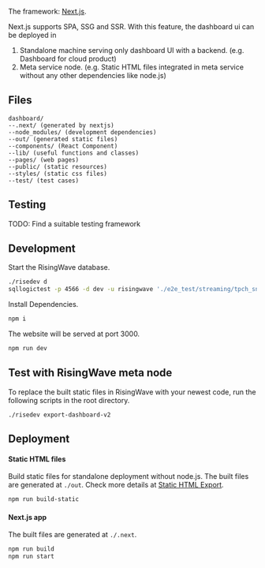 The framework: [Next.js](https://nextjs.org).

Next.js supports SPA, SSG and SSR. With this feature, the dashboard ui can be deployed in
1. Standalone machine serving only dashboard UI with a backend. (e.g. Dashboard for cloud product)
2. Meta service node. (e.g. Static HTML files integrated in meta service without any other dependencies like node.js)

## Files
```
dashboard/
--.next/ (generated by nextjs)
--node_modules/ (development dependencies)
--out/ (generated static files)
--components/ (React Component)
--lib/ (useful functions and classes)
--pages/ (web pages)
--public/ (static resources)
--styles/ (static css files)
--test/ (test cases)
```

## Testing
TODO: Find a suitable testing framework

## Development
Start the RisingWave database.
```bash
./risedev d
sqllogictest -p 4566 -d dev -u risingwave './e2e_test/streaming/tpch_snapshot.slt'
```
Install Dependencies.
```bash
npm i
```
The website will be served at port 3000.
```bash
npm run dev
```

## Test with RisingWave meta node
To replace the built static files in RisingWave with your newest code, 
run the following scripts in the root directory.
```
./risedev export-dashboard-v2
```


## Deployment
#### Static HTML files
Build static files for standalone deployment without node.js. The built files are generated at `./out`.
Check more details at [Static HTML Export](https://nextjs.org/docs/advanced-features/static-html-export).
```bash
npm run build-static
```

#### Next.js app
The built files are generated at `./.next`.
```bash
npm run build
npm run start
```